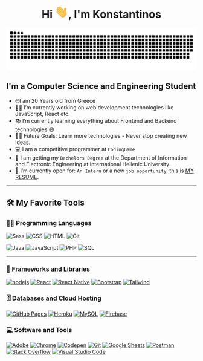 <div align="center">
<h1 align="center">Hi <img width="35" src="https://raw.githubusercontent.com/1999AZZAR/1999AZZAR/main/resources/img/waving.gif">, I'm Konstantinos</h1>

</div>

<div align="center">
  <a href="https://kostis14.github.io/kostis14/">
  <img  src="https://raw.githubusercontent.com/1999AZZAR/1999AZZAR/main/resources/img/grid-snake.svg"
       alt="snake" /></a>
</div>


## I'm a Computer Science and Engineering Student  

- :nerd_face:I am 20 Years old from Greece
- 👨‍💻 I’m currently working on web development technologies like JavaScript, React etc.
- 📚 I’m currently learning everything about Frontend and Backend technologies 😅
- 💪🏼 Future Goals: Learn more technologies - Never stop creating new ideas.
- :computer: I am a competitive programmer at `CodingGame`
- :school: I am getting my `Bachelors Degree` at the Department of Information and Electronic Engineering at International Hellenic University
- :thinking: I’m currently open for: `An Intern` or a new `job opportunity`, this is [MY RESUME](https://docs.google.com/document/d/189RCdL69ZCrWUdOIf94QitNQOyeYwZDo/edit?usp=sharing&ouid=117660326075737941605&rtpof=true&sd=true).

---

</div>




 

## 🛠️ My Favorite Tools

### 👨‍💻 Programming Languages
  ![Sass](https://img.shields.io/badge/-Sass-%23CC6699?style=for-the-badge&&logo=sass&logoColor=ffffff)
    <img alt="CSS" src="https://img.shields.io/badge/CSS%20-%231572B6.svg?style=for-the-badge&logo=css3&logoColor=white">
    <img alt="HTML" src="https://img.shields.io/badge/HTML%20-%23E34F26.svg?style=for-the-badge&logo=html5&logoColor=white">
![Git](https://img.shields.io/badge/-Git-%23F05032?style=for-the-badge&&logo=git&logoColor=%23ffffff)

<p>
    <img alt="Java" src="https://img.shields.io/badge/Java-%23007396.svg?style=for-the-badge&logo=java&logoColor=white">
  <img alt="JavaScript" src="https://img.shields.io/badge/JavaScript%20-%23F7DF1E.svg?style=for-the-badge&logo=javascript&logoColor=black">
    <img alt="PHP" src="https://img.shields.io/badge/PHP-%23777BB4.svg?style=for-the-badge&logo=php&logoColor=white">
  <img alt="SQL" src="https://img.shields.io/badge/SQL%20-%23025E8C.svg?style=for-the-badge&logo=amazon-dynamodb&logoColor=white">


------
  
  ### 🧰 Frameworks and Libraries

<p>
   <a href="#"><img alt="nodejs" src="https://img.shields.io/badge/-Nodejs-339933?style=for-the-badge&logo=Node.js&logoColor=ffffff"></a>
   <a href="#"><img alt="React" src="https://img.shields.io/badge/React-20232A?style=for-the-badge&logo=react&logoColor=61DAFB"></a>
    <a href="#"><img alt="React Native" src="https://img.shields.io/badge/React_Native-20232A?style=for-the-badge&logo=react&logoColor=61DAFB"></a>
    <a href="#"><img alt="Bootstrap" src="https://img.shields.io/badge/Bootstrap-563D7C?style=for-the-badge&logo=bootstrap&logoColor=white"></a>
    <a href="#"><img alt="Tailwind" src="https://img.shields.io/badge/Tailwindcss-06B6D4?style=for-the-badge&logo=tailwindcss&logoColor=white"></a>

</p>

### 🗄️ Databases and Cloud Hosting

<p>
    <a href="#"><img alt="GitHub Pages" src="https://img.shields.io/badge/GitHub%20Pages-%23327FC7.svg?style=for-the-badge&logo=github&logoColor=white"></a>
    <a href="#"><img alt="Heroku" src="https://img.shields.io/badge/Heroku%20-%23430098.svg?style=for-the-badge&logo=heroku&logoColor=white"></a>
    <a href="#"><img alt="MySQL" src="https://img.shields.io/badge/MySQL-00000F?style=for-the-badge&logo=mysql&logoColor=white"></a>
    <a href="#"><img alt="Firebase" src ="https://img.shields.io/badge/Firebase-%23316192.svg?style=for-the-badge&logo=firebase&logoColor=white"></a>
</p>

### 💻 Software and Tools

<p>
    <a href="#"><img alt="Adobe" src="https://img.shields.io/badge/Adobe%20-%23FF0000.svg?style=for-the-badge&logo=adobe&logoColor=white"></a>
    <a href="#"><img alt="Chrome" src="https://img.shields.io/badge/Chrome-3DDC84?style=for-the-badge&logo=google-chrome&logoColor=white"></a>
    <a href="#"><img alt="Codepen" src="https://img.shields.io/badge/Codepen-000000.svg?style=for-the-badge&logo=codepen&logoColor=white"></a>
    <a href="#"><img alt="Git" src="https://img.shields.io/badge/Git%20-%23F05033.svg?style=for-the-badge&logo=git&logoColor=white"></a>
    <a href="#"><img alt="Google Sheets" src="https://img.shields.io/badge/Google%20Sheets%20-%2334A853.svg?style=for-the-badge&logo=google%20sheets&logoColor=white"></a>
    <a href="#"><img alt="Postman" src="https://img.shields.io/badge/Postman-FF6C37?style=for-the-badge&logo=postman&logoColor=white"></a>
    <a href="#"><img alt="Stack Overflow" src="https://img.shields.io/badge/-Stack%20Overflow-FE7A16?style=for-the-badge&logo=stack-overflow&logoColor=white"></a>
    <a href="#"><img alt="Visual Studio Code" src="https://img.shields.io/badge/Visual%20Studio%20Code-0078d7.svg?style=for-the-badge&logo=visual-studio-code&logoColor=white"></a>
</p>

